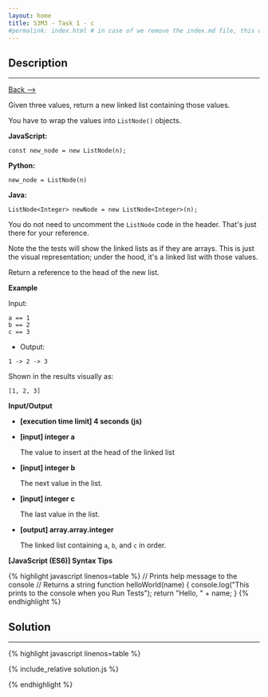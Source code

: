 ```yaml
---
layout: home
title: S3M3 - Task 1 - c
#permalink: index.html # in case of we remove the index.md file, this doc will be the index page
---
```


<div class="row">
<div class="columnStmt" markdown="1">

##  Description
------

[Back --> ](../README.md)

Given three values, return a new linked list containing those values.

You have to wrap the values into `ListNode()` objects.

**JavaScript:**

```
const new_node = new ListNode(n);
```

**Python:**

```
new_node = ListNode(n)
```

**Java:**

```
ListNode<Integer> newNode = new ListNode<Integer>(n);
```

You do not need to uncomment the `ListNode` code in the header. That's just there for your reference.

Note the the tests will show the linked lists as if they are arrays. This is just the visual representation; under the hood, it's a linked list with those values.

Return a reference to the head of the new list.

**Example**

Input:

```
a == 1
b == 2
c == 3
```

-   Output:

```
1 -> 2 -> 3
```

Shown in the results visually as:

```
[1, 2, 3]
```

**Input/Output**

* **[execution time limit] 4 seconds (js)**

* **[input] integer a**

    The value to insert at the head of the linked list

* **[input] integer b**

    The next value in the list.

* **[input] integer c**

    The last value in the list.

* **[output] array.array.integer**

    The linked list containing `a`, `b`, and `c` in order.

**[JavaScript (ES6)] Syntax Tips**

{% highlight javascript linenos=table %}
// Prints help message to the console
// Returns a string
function helloWorld(name) {
    console.log("This prints to the console when you Run Tests");
    return "Hello, " + name;
}
{% endhighlight %}

</div>
<div class="columnSol" markdown="1">

## Solution
------

{% highlight javascript linenos=table %}

{% include_relative solution.js %}

{% endhighlight %}

</div>
</div>